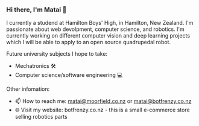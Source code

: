 ### Hi there, I'm Matai 👋
I currently a studend at Hamilton Boys' High, in Hamilton, New Zealand. I'm passionate about web devolpment, computer science, and robotics. I'm currently working on different computer vision and deep learning projects which I will be able to apply to an open source quadrupedal robot.

Future university subjects I hope to take:
- Mechatronics 🛠
- Computer science/software engineering 💻

Other infomation:
- 📫 How to reach me: matai@moorfield.co.nz or matai@botfrenzy.co.nz
- 🌐 Visit my website: botfrenzy.co.nz - this is a small e-commerce store selling robotics parts
